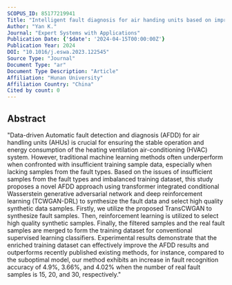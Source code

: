 ```yaml
---
SCOPUS_ID: 85177219941
Title: "Intelligent fault diagnosis for air handing units based on improved generative adversarial network and deep reinforcement learning"
Author: "Yan K."
Journal: "Expert Systems with Applications"
Publication Date: {'$date': '2024-04-15T00:00:00Z'}
Publication Year: 2024
DOI: "10.1016/j.eswa.2023.122545"
Source Type: "Journal"
Document Type: "ar"
Document Type Description: "Article"
Affiliation: "Hunan University"
Affiliation Country: "China"
Cited by count: 0
---
```


## Abstract
"Data-driven Automatic fault detection and diagnosis (AFDD) for air handling units (AHUs) is crucial for ensuring the stable operation and energy consumption of the heating ventilation air-conditioning (HVAC) system. However, traditional machine learning methods often underperform when confronted with insufficient training sample data, especially when lacking samples from the fault types. Based on the issues of insufficient samples from the fault types and imbalanced training dataset, this study proposes a novel AFDD approach using transformer integrated conditional Wasserstein generative adversarial network and deep reinforcement learning (TCWGAN-DRL) to synthesize the fault data and select high quality synthetic data samples. Firstly, we utilize the proposed TransCWGAN to synthesize fault samples. Then, reinforcement learning is utilized to select high quality synthetic samples. Finally, the filtered samples and the real fault samples are merged to form the training dataset for conventional supervised learning classifiers. Experimental results demonstrate that the enriched training dataset can effectively improve the AFDD results and outperforms recently published existing methods, for instance, compared to the suboptimal model, our method exhibits an increase in fault recognition accuracy of 4.9%, 3.66%, and 4.02% when the number of real fault samples is 15, 20, and 30, respectively."
